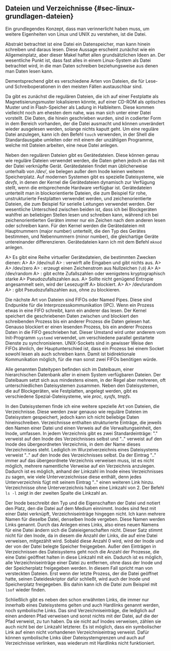 
## Dateien und Verzeichnisse {#sec-linux-grundlagen-dateien}

Ein grundlegendes Konzept, dass man verinnerlicht haben muss, um weitere
Eigenheiten von Linux und UNIX zu verstehen, ist die Datei.

Abstrakt betrachtet ist eine Datei ein Datenspeicher, man kann hinein
schreiben und daraus lesen.
Diese Aussage erscheint zunächst wie ein Allgemeinplatz, aber dieser Makel
haftet allen grundsätzlichen Ideen an.
Der wesentliche Punkt ist, dass fast alles in einem Linux-System als Datei
betrachtet wird, in die man Daten schreiben beziehungsweise aus denen man
Daten lesen kann.

Dementsprechend gibt es verschiedene Arten von Dateien, die für Lese- und
Schreiboperationen in den meisten Fällen austauschbar sind.

Da gibt es zunächst die regulären Dateien, die ich auf einer Festplatte als
Magnetisierungsmuster lokalisieren könnte, auf einer CD-ROM als optisches
Muster und in Flash-Speicher als Ladung in Halbleitern.
Diese kommen vielleicht noch am ehesten dem nahe, was man sich unter einer
Datei vorstellt.
Die Daten, die hinein geschrieben wurden, sind in codierter Form in dem
Bereich vorhanden, der die Datei ausmacht und können unverändert wieder
ausgelesen werden, solange nichts kaputt geht.
Um eine reguläre Datei anzulegen, kann ich den Befehl `touch` verwenden, in der
Shell die Standardausgabe umleiten oder mit einem der unzähligen Programme,
welche mit Dateien arbeiten, eine neue Datei anlegen.

Neben den regulären Dateien gibt es Gerätedateien.
Diese können genau wie reguläre Dateien verwendet werden, die Daten gehen
jedoch an das mit der Datei verknüpfte Gerät.
Gerätedateien findet man üblicherweise unterhalb von */dev/*, sie belegen
außer dem Inode keinen weiteren Speicherplatz.
Auf modernen Systemen gibt es spezielle Dateisysteme, wie *devfs*, in denen
der Kernel die Gerätedateien dynamisch zur Verfügung stellt, wenn die
entsprechende Hardware verfügbar ist.
Gerätedateien unterteilt man in blockorientierte Dateien, die zum Beispiel für
rohe, unstrukturierte Festplatten verwendet werden, und zeichenorientierte
Dateien, die zum Beispiel für serielle Leitungen verwendet werden.
Der wesentliche Unterschied zwischen beiden ist, dass ich bei Blockgeräten
wahlfrei an beliebigen Stellen lesen und schreiben kann, während ich bei
zeichenorientierten Geräten immer nur ein Zeichen nach dem anderen lesen
oder schreiben kann.
Für den Kernel werden die Gerätedateien mit Hauptnummern (major number)
unterteilt, die den Typ des Gerätes bestimmen, und Nebennummern (minor number),
die gleichartige Geräte untereinander differenzieren.
Gerätedateien kann ich mit dem Befehl `mknod` anlegen.

A> Es gibt eine Reihe virtueller Gerätedateien, die bestimmten Zwecken dienen:
A> 
A> /dev/null
A> : verwirft alle Eingaben und gibt nichts aus.
A> 
A> /dev/zero
A> : erzeugt einen Zeichenstrom aus Nullzeichen (`\0`)
A> 
A> /dev/random
A> : gibt echte Zufallszahlen oder wenigstens kryptographisch starke
A>  Pseudozufallszahlen aus.
A>  Sollte nicht genügend Entropie angesammelt sein, wird der Lesezugriff
A>  blockiert.
A>
A> /dev/urandom
A> : gibt Pseudozufallszahlen aus, ohne zu blockieren.

Die nächste Art von Dateien sind FIFOs oder Named Pipes.
Diese sind Endpunkte für die Interprozesskommunikation (IPC).
Wenn ein Prozess etwas in eine FIFO schreibt, kann ein anderer das lesen.
Der Kernel speichert die geschriebenen Daten zwischen und blockiert den
schreibenden Prozess bis ein anderer Prozess die Daten gelesen hat.
Genauso blockiert er einen lesenden Prozess, bis ein anderer Prozess Daten in
die FIFO geschrieben hat.
Dieser Umstand wird unter anderem vom Init-Programm `systemd` verwendet, um
verschiedene parallel gestartete Dienste zu synchronisieren.
UNIX-Sockets sind in gewisser Weise den FIFOs ähnlich, der Hauptunterschied
ist, dass ein Prozess bei einem Socket sowohl lesen als auch schreiben kann.
Damit ist bidirektionale Kommunikation möglich, für die man sonst zwei FIFOs
benötigen würde.

Alle genannten Dateitypen befinden sich im Dateibaum, einer hierarchischen
Datenbank aller in einem System verfügbaren Dateien.
Der Dateibaum setzt sich aus mindestens einem, in der Regel aber mehreren,
oft unterschiedlichen Dateisystemen zusammen.
Neben den Dateisystemen, die auf Blockgeräten, wie Festplatten, angelegt
werden, gibt es verschiedene Spezial-Dateisysteme, wie *proc*, *sysfs*,
*tmpfs*.

In den Dateisystemen finde ich eine weitere spezielle Art von Dateien, die
Verzeichnisse.
Diese werden zwar genauso wie reguläre Dateien im Dateisystem gespeichert,
jedoch kann ich nicht beliebige Daten hineinschreiben.
Verzeichnisse enthalten strukturierte Einträge, die jeweils den Namen einer
Datei und einen Verweis auf die Verwaltungseinheit, den Inode, umfassen.
In jedem Verzeichnis gibt es zwei Standardeinträge: "." verweist auf den Inode
des Verzeichnisses selbst und ".." verweist auf den Inode des übergeordneten
Verzeichnis, in dem der Name dieses Verzeichnisses steht.
Lediglich im Wurzelverzeichnis eines Dateisystems verweist ".." auf den Inode
des Verzeichnisses selbst.
Da der Eintrag ".." immer auf das übergeordnete Verzeichnis verweisen muss,
ist es nicht möglich, mehrere namentliche Verweise auf ein Verzeichnis
anzulegen.
Dadurch ist es möglich, anhand der Linkzahl im Inode eines Verzeichnisses zu
sagen, wie viele Unterverzeichnisse diese enthält, denn jedes Unterverzeichnis
fügt mit seinem Eintrag ".." einen weiteren Link hinzu.
Verzeichnisse ohne Unterverzeichnis haben eine Linkzahl von 2.
Der Befehl `ls -l` zeigt in der zweiten Spalte die Linkzahl an.

Der Inode beschreibt den Typ und die Eigenschaften der Datei und notiert den
Platz, den die Datei auf dem Medium einnimmt.
Inodes sind fest mit einer Datei verknüpft, Verzeichniseinträge hingegen
nicht.
Ich kann mehrere Namen für dieselbe Datei, denselben Inode vergeben.
Diese Namen werden Links genannt.
Durch das Anlegen eines Links, also eines neuen Namens für eine Datei ändern
sich die Dateieigenschaften nicht.
Dieser Satz stimmt nicht für den Inode, da in diesem die Anzahl der
Links, die auf eine Datei verweisen, mitgezählt wird.
Sobald diese Anzahl 0 wird, wird der Inode und der von der Datei belegte
Speicher freigegeben.
Außer den Einträgen in Verzeichnissen des Dateisystems geht noch die Anzahl
der Prozesse, die eine Datei geöffnet halten in diese Linkzahl mit ein.
Dadurch ist es möglich, alle Verzeichniseinträge einer Datei
zu entfernen, ohne dass der Inode und der Speicherplatz freigegeben werden.
In diesem Fall spricht man von versteckten Dateien.
Erst wenn der letzte Prozess, der die Datei geöffnet hatte, seinen
Dateideskriptor dafür schließt, wird auch
der Inode und Speicherplatz freigegeben.
Bis dahin kann ich die Datei zum Beispiel mit `lsof` wieder finden.

Schließlich gibt es neben den schon erwähnten Links, die immer nur innerhalb
eines Dateisystems gelten und auch Hardlinks genannt werden, noch symbolische
Links.
Das sind Verzeichniseinträge, die lediglich auf einen anderen Pfad verweisen
und sonst nichts mit der Datei, auf die der Pfad verweist, zu tun haben.
Da sie nicht auf Inodes verweisen, zählen sie auch nicht bei der
Linkzahl letzterer.
Es ist möglich, dass ein symbolischer Link auf einen nicht vorhandenen
Verzeichniseintrag verweist.
Dafür können symbolische Links über Dateisystemgrenzen und auch auf
Verzeichnisse verlinken, was wiederum mit Hardlinks nicht funktioniert.

